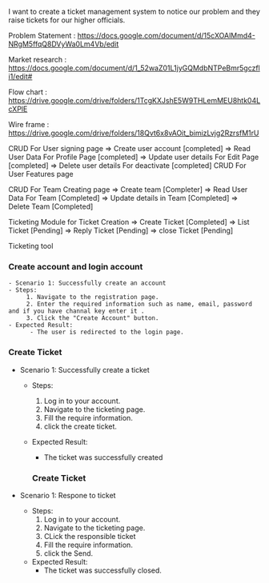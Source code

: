 I want to create a ticket management system to notice our problem and they raise tickets for our higher officials.

Problem Statement : https://docs.google.com/document/d/15cXOAlMmd4-NRgM5ffqQ8DVyWa0Lm4Vb/edit

Market research : https://docs.google.com/document/d/1_52waZ01L1jyGQMdbNTPeBmr5gczfli1/edit#

Flow chart : https://drive.google.com/drive/folders/1TcgKXJshE5W9THLemMEU8htk04LcXPlE

Wire frame : https://drive.google.com/drive/folders/18Qvt6x8vAOit_bimizLvjg2RzrsfM1rU

CRUD For User signing page => Create user account [completed] => Read User Data For Profile Page [completed] => Update user details For Edit Page [completed] => Delete user details For deactivate [completed] CRUD For User Features page

CRUD For Team Creating page => Create team [Completer] => Read User Data For Team [Completed] =>
Update details in Team [Completed] => Delete Team [Completed]

Ticketing Module for Ticket Creation => Create Ticket [Completed] => List Ticket [Pending] => Reply Ticket [Pending] => close Ticket [Pending]

Ticketing tool

### Create account and login account

    - Scenario 1: Successfully create an account
    - Steps:
         1. Navigate to the registration page.
         2. Enter the required information such as name, email, password and if you have channal key enter it .
         3. Click the "Create Account" button.
    - Expected Result:
          - The user is redirected to the login page.

### Create Ticket

- Scenario 1: Successfully create a ticket
  - Steps:
    1. Log in to your account.
    2. Navigate to the ticketing page.
    3. Fill the require information.
    4. click the create ticket.
  - Expected Result:
    - The ticket was successfully created
    
    ### Create Ticket

- Scenario 1: Respone to ticket
  - Steps:
    1. Log in to your account.
    2. Navigate to the ticketing page.
    3. CLick the responsible ticket
    4. Fill the require information.
    4. click the Send.
  - Expected Result:
    - The ticket was successfully closed.
